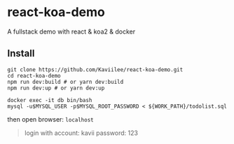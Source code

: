 # react-koa-demo

A fullstack demo with react & koa2 & docker

## Install

```shell
git clone https://github.com/Kaviilee/react-koa-demo.git
cd react-koa-demo
npm run dev:build # or yarn dev:build
npm run dev:up # or yarn dev:up

docker exec -it db bin/bash
mysql -u$MYSQL_USER -p$MYSQL_ROOT_PASSWORD < ${WORK_PATH}/todolist.sql
```

then open browser: `localhost`

> login with account: kavii password: 123
